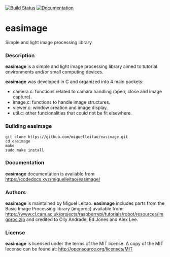 [![Build Status](https://travis-ci.org/miguelleitao/easimage.svg?branch=master "Build Status")](https://travis-ci.org/miguelleitao/easimage)
[![Documentation](https://codedocs.xyz/miguelleitao/easimage.svg)](https://codedocs.xyz/miguelleitao/easimage/)
# easimage
Simple and light image processing library

### Description
**easimage** is a simple and light image processing library aimed to tutorial environments and/or
small computing devices.

**easimage** was developed in C and organized into 4 main packets:

* camera.c: functions related to camara handling (open, close and image capture).
* image.c:  functions to handle image structures.
* viewer.c: window creation and image display.
* util.c:   other funcionalities that could not be fit elsewhere.

### Building **easimage**

    git clone https://github.com/miguelleitao/easimage.git
    cd easimage
    make
    sudo make install

### Documentation
**easimage** documentation is available from https://codedocs.xyz/miguelleitao/easimage/

### Authors
**easimage** is maintained by Miguel Leitao.
**easimage** includes parts from the Basic Image Processing library (imgproc) available from:
https://www.cl.cam.ac.uk/projects/raspberrypi/tutorials/robot/resources/imgproc.zip
and credited to Olly Andrade, Ed Jones and Alex Lee.

### License
**easimage** is licensed under the terms of the MIT license.
A copy of the MIT lecense can be found at:
http://opensource.org/licenses/MIT

